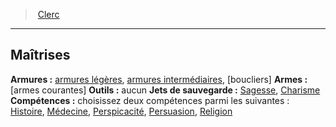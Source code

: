 ﻿---
!ClassProficienciesItem
Armor: '[armures légères](hd_armor_armures_legeres.md), [armures intermédiaires](hd_armor_armures_intermediaires.md), [boucliers]'
Weapons: '[armes courantes]'
Tools: aucun
SavingThrows: '[Sagesse](hd_abilities_wisdom.md), [Charisme](hd_abilities_charisma.md)'
Skills: 'choisissez deux compétences parmi les suivantes : [Histoire](hd_abilities_intelligence_histoire.md), [Médecine](hd_abilities_wisdom_medecine.md), [Perspicacité](hd_abilities_wisdom_perspicacite.md), [Persuasion](hd_abilities_charisma_persuasion.md), [Religion](hd_abilities_intelligence_religion.md)'
Id: cleric_hd.md#maîtrises
ParentLink: cleric_hd.md#clerc
Name: Maîtrises
ParentName: Clerc
NameLevel: 2
Attributes:
  Name: Maîtrises
  Markdown: >+
    ## <!--Name-->Maîtrises<!--/Name-->


    **Armures :** <!--Armor-->[armures légères](hd_armor_armures_legeres.md), [armures intermédiaires](hd_armor_armures_intermediaires.md), [boucliers]<!--/Armor-->

    **Armes :** <!--Weapons-->[armes courantes]<!--/Weapons-->

    **Outils :** <!--Tools-->aucun<!--/Tools-->

    **Jets de sauvegarde :** <!--SavingThrows-->[Sagesse](hd_abilities_wisdom.md), [Charisme](hd_abilities_charisma.md)<!--/SavingThrows-->

    **Compétences :** <!--Skills-->choisissez deux compétences parmi les suivantes : [Histoire](hd_abilities_intelligence_histoire.md), [Médecine](hd_abilities_wisdom_medecine.md), [Perspicacité](hd_abilities_wisdom_perspicacite.md), [Persuasion](hd_abilities_charisma_persuasion.md), [Religion](hd_abilities_intelligence_religion.md)<!--/Skills-->

  Armor: '[armures légères](hd_armor_armures_legeres.md), [armures intermédiaires](hd_armor_armures_intermediaires.md), [boucliers]'
  Weapons: '[armes courantes]'
  Tools: aucun
  SavingThrows: '[Sagesse](hd_abilities_wisdom.md), [Charisme](hd_abilities_charisma.md)'
  Skills: 'choisissez deux compétences parmi les suivantes : [Histoire](hd_abilities_intelligence_histoire.md), [Médecine](hd_abilities_wisdom_medecine.md), [Perspicacité](hd_abilities_wisdom_perspicacite.md), [Persuasion](hd_abilities_charisma_persuasion.md), [Religion](hd_abilities_intelligence_religion.md)'
AttributesDictionary: >+
  Name: Maîtrises

  Markdown: >+

    ## <!--Name-->Maîtrises<!--/Name-->





    **Armures :** <!--Armor-->[armures légères](hd_armor_armures_legeres.md), [armures intermédiaires](hd_armor_armures_intermediaires.md), [boucliers]<!--/Armor-->



    **Armes :** <!--Weapons-->[armes courantes]<!--/Weapons-->



    **Outils :** <!--Tools-->aucun<!--/Tools-->



    **Jets de sauvegarde :** <!--SavingThrows-->[Sagesse](hd_abilities_wisdom.md), [Charisme](hd_abilities_charisma.md)<!--/SavingThrows-->



    **Compétences :** <!--Skills-->choisissez deux compétences parmi les suivantes : [Histoire](hd_abilities_intelligence_histoire.md), [Médecine](hd_abilities_wisdom_medecine.md), [Perspicacité](hd_abilities_wisdom_perspicacite.md), [Persuasion](hd_abilities_charisma_persuasion.md), [Religion](hd_abilities_intelligence_religion.md)<!--/Skills-->



  Armor: '[armures légères](hd_armor_armures_legeres.md), [armures intermédiaires](hd_armor_armures_intermediaires.md), [boucliers]'

  Weapons: '[armes courantes]'

  Tools: aucun

  SavingThrows: '[Sagesse](hd_abilities_wisdom.md), [Charisme](hd_abilities_charisma.md)'

  Skills: 'choisissez deux compétences parmi les suivantes : [Histoire](hd_abilities_intelligence_histoire.md), [Médecine](hd_abilities_wisdom_medecine.md), [Perspicacité](hd_abilities_wisdom_perspicacite.md), [Persuasion](hd_abilities_charisma_persuasion.md), [Religion](hd_abilities_intelligence_religion.md)'

---
> [Clerc](hd_cleric.md)

---

## Maîtrises

**Armures :** [armures légères](hd_armor_armures_legeres.md), [armures intermédiaires](hd_armor_armures_intermediaires.md), [boucliers]
**Armes :** [armes courantes]
**Outils :** aucun
**Jets de sauvegarde :** [Sagesse](hd_abilities_wisdom.md), [Charisme](hd_abilities_charisma.md)
**Compétences :** choisissez deux compétences parmi les suivantes : [Histoire](hd_abilities_intelligence_histoire.md), [Médecine](hd_abilities_wisdom_medecine.md), [Perspicacité](hd_abilities_wisdom_perspicacite.md), [Persuasion](hd_abilities_charisma_persuasion.md), [Religion](hd_abilities_intelligence_religion.md)

